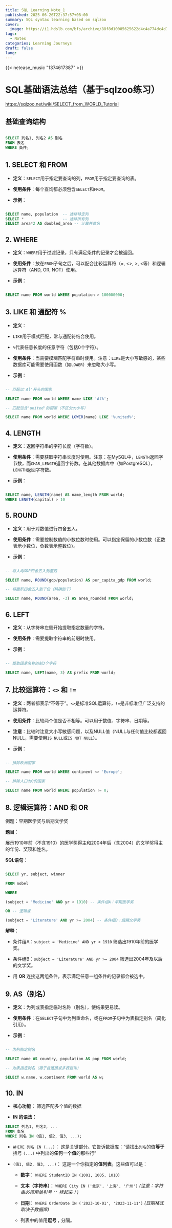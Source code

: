 ```yaml
---
title: SQL Learning Note_1
published: 2025-06-26T22:37:57+08:00
summary: SQL syntax learning based on sqlzoo
cover:
  image: https://i1.hdslb.com/bfs/archive/88f8d10085625622d4c4a774dc4d773bd1205966.jpg
tags:
  - Notes
categories: Learning Journeys
draft: false
lang:
---
```



{{< netease_music "1374617387" >}}

# SQL基础语法总结（基于sqlzoo练习）

https://sqlzoo.net/wiki/SELECT_from_WORLD_Tutorial

## 基础查询结构
```sql

SELECT 列名1, 列名2 AS 别名
FROM 表名
WHERE 条件;

```

## 1. SELECT 和 FROM

- **定义**：`SELECT`用于指定要查询的列，`FROM`用于指定要查询的表。

- **使用条件**：每个查询都必须包含`SELECT`和`FROM`。

- **示例**：

```sql

SELECT name, population  -- 选择特定列
SELECT *                 -- 选择所有列
SELECT area*2 AS doubled_area -- 计算并命名

```

## 2. WHERE

- **定义**：`WHERE`用于过滤记录，只有满足条件的记录才会被返回。

- **使用条件**：放在`FROM`子句之后，可以配合比较运算符（=, <>, >, <等）和逻辑运算符（AND, OR, NOT）使用。

- **示例**：

```sql

SELECT name FROM world WHERE population > 100000000;

```

## 3. LIKE 和 通配符 %

- **定义**：

- `LIKE`用于模式匹配，常与通配符结合使用。

- `%`代表任意长度的任意字符（包括0个字符）。

- **使用条件**：当需要模糊匹配字符串时使用。注意：`LIKE`是大小写敏感的，某些数据库可能需要使用函数（如`LOWER`）来忽略大小写。

- **示例**：

```sql

-- 匹配以'Al'开头的国家

SELECT name FROM world WHERE name LIKE 'Al%';

-- 匹配包含'united'的国家（不区分大小写）

SELECT name FROM world WHERE LOWER(name) LIKE '%united%';

```

## 4. LENGTH

- **定义**：返回字符串的字符长度（字符数）。

- **使用条件**：需要获取字符串长度时使用。注意：在MySQL中，`LENGTH`返回字节数，而`CHAR_LENGTH`返回字符数。在其他数据库中（如PostgreSQL），`LENGTH`返回字符数。

- **示例**：

```sql

SELECT name, LENGTH(name) AS name_length FROM world;
WHERE LENGTH(capital) > 10

```

## 5. ROUND

- **定义**：用于对数值进行四舍五入。

- **使用条件**：需要控制数值的小数位数时使用。可以指定保留的小数位数（正数表示小数位，负数表示整数位）。

- **示例**：

```sql

-- 将人均GDP四舍五入到整数

SELECT name, ROUND(gdp/population) AS per_capita_gdp FROM world;

-- 将面积四舍五入到千位（精确到千）

SELECT name, ROUND(area, -3) AS area_rounded FROM world;

```

## 6. LEFT

- **定义**：从字符串左侧开始提取指定数量的字符。

- **使用条件**：需要提取字符串的前缀时使用。

- **示例**：

```sql

-- 提取国家名称的前3个字符

SELECT name, LEFT(name, 3) AS prefix FROM world;

```


## 7. 比较运算符：`<>` 和 `!=`

- **定义**：两者都表示“不等于”。`<>`是标准SQL运算符，`!=`是非标准但广泛支持的运算符。

- **使用条件**：比较两个值是否不相等。可以用于数值、字符串、日期等。

- **注意**：比较时注意大小写敏感问题，以及NULL值（NULL与任何值比较都返回NULL，需要使用`IS NULL`或`IS NOT NULL`）。

- **示例**：

```sql

-- 排除欧洲国家

SELECT name FROM world WHERE continent <> 'Europe';

-- 排除人口为0的国家

SELECT name FROM world WHERE population != 0;

```

## 8. 逻辑运算符：AND 和 OR

例题：早期医学奖与后期文学奖

**题目**：

展示1910年前（不含1910）的医学奖得主和2004年后（含2004）的文学奖得主的年份、奖项和姓名。

**SQL语句**：

```sql

SELECT yr, subject, winner

FROM nobel

WHERE

(subject = 'Medicine' AND yr < 1910) -- 条件组A：早期医学奖

OR -- 逻辑或

(subject = 'Literature' AND yr >= 2004) -- 条件组B：后期文学奖

```

**解释**：

- 条件组A：`subject = 'Medicine' AND yr < 1910` 筛选出1910年前的医学奖。

- 条件组B：`subject = 'Literature' AND yr >= 2004` 筛选出2004年及以后的文学奖。

- 用 **OR** 连接这两组条件，表示满足任意一组条件的记录都会被选中。

## 9. AS（别名）

- **定义**：为列或表指定临时名称（别名），使结果更易读。

- **使用条件**：在`SELECT`子句中为列重命名，或在`FROM`子句中为表指定别名（简化引用）。

- **示例**：

```sql

-- 为列指定别名

SELECT name AS country, population AS pop FROM world;

-- 为表指定别名（用于自连接或多表查询）

SELECT w.name, w.continent FROM world AS w;

```

## 10. IN

- **核心功能：** 筛选匹配多个值的数据

- **IN 的语法：**

```sql
SELECT 列名1, 列名2, ...
FROM 表名
WHERE 列名 IN (值1, 值2, 值3, ...);
```

- `WHERE 列名 IN (...)`： 这是关键部分。它告诉数据库：“请找出`列名`的值**等于**括号 `(...)` 中列出的**任何一个值**的那些行”
- `(值1, 值2, 值3, ...)`： 这是一个你指定的**值列表**。这些值可以是：
    
    - **数字**： `WHERE StudentID IN (1001, 1005, 1010)`
        
    - **文本（字符串）**： `WHERE City IN ('北京', '上海', '广州')` _(注意：字符串必须用单引号 `''` 括起来！)_
        
    - **日期**： `WHERE OrderDate IN ('2023-10-01', '2023-11-11')` _(日期格式取决于数据库)_
        
    - 列表中的值用**逗号 `,`** 分隔。



